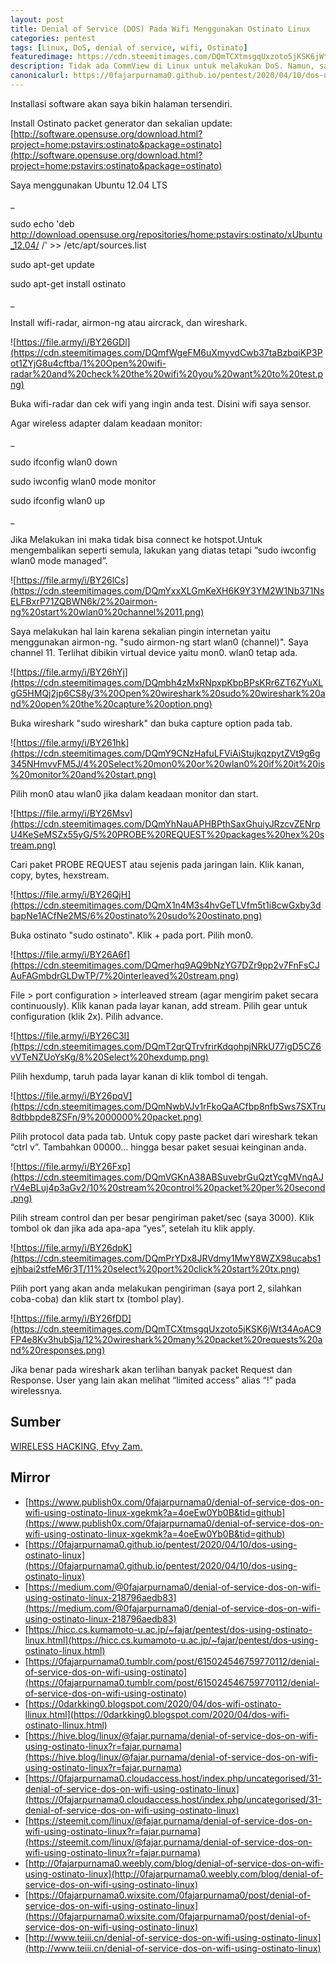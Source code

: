 ```yaml
---
layout: post
title: Denial of Service (DOS) Pada Wifi Menggunakan Ostinato Linux
categories: pentest
tags: [Linux, DoS, denial of service, wifi, Ostinato]
featuredimage: https://cdn.steemitimages.com/DQmTCXtmsgqUxzoto5jKSK6jWt34AoAC9FP4e8Kv3hubSja/12%20wireshark%20many%20packet%20requests%20and%20responses.png
description: Tidak ada CommView di Linux untuk melakukan DoS. Namun, saya menemukan perangkat lunak serupa yang disebut Ostinato dan dapat Dos.
canonicalurl: https://0fajarpurnama0.github.io/pentest/2020/04/10/dos-using-ostinato-linux
---
```


Installasi software akan saya bikin halaman tersendiri.

Install Ostinato packet generator dan sekalian update: [http://software.opensuse.org/download.html?project=home:pstavirs:ostinato&package=ostinato](http://software.opensuse.org/download.html?project=home:pstavirs:ostinato&package=ostinato)

Saya menggunakan Ubuntu 12.04 LTS

_

sudo echo 'deb http://download.opensuse.org/repositories/home:pstavirs:ostinato/xUbuntu_12.04/ /' >> /etc/apt/sources.list

sudo apt-get update

sudo apt-get install ostinato

_

Install wifi-radar, airmon-ng atau aircrack, dan wireshark.

![https://file.army/i/BY26GDl](https://cdn.steemitimages.com/DQmfWgeFM6uXmyvdCwb37taBzbqiKP3Pot1ZYjG8u4cftba/1%20Open%20wifi-radar%20and%20check%20the%20wifi%20you%20want%20to%20test.png)

Buka wifi-radar dan cek wifi yang ingin anda test. Disini wifi saya sensor.



Agar wireless adapter dalam keadaan monitor:

_

sudo ifconfig wlan0 down

sudo iwconfig wlan0 mode monitor

sudo ifconfig wlan0 up

_

Jika Melakukan ini maka tidak bisa connect ke hotspot.Untuk mengembalikan seperti semula, lakukan yang diatas tetapi “sudo iwconfig wlan0 mode managed”.

![https://file.army/i/BY26lCs](https://cdn.steemitimages.com/DQmYxxXLGmKeXH6K9Y3YM2W1Nb371NsELFBxrP71ZQBWN6k/2%20airmon-ng%20start%20wlan0%20channel%2011.png)

Saya melakukan hal lain karena sekalian pingin internetan yaitu menggunakan airmon-ng. "sudo airmon-ng start wlan0 (channel)". Saya channel 11\. Terlihat dibikin virtual device yaitu mon0\. wlan0 tetap ada.



![https://file.army/i/BY26hYj](https://cdn.steemitimages.com/DQmbh4zMxRNpxpKbpBPsKRr6ZT6ZYuXLgG5HMQj2jp6CS8y/3%20Open%20wireshark%20sudo%20wireshark%20and%20open%20the%20capture%20option.png)

Buka wireshark "sudo wireshark" dan buka capture option pada tab.



![https://file.army/i/BY261hk](https://cdn.steemitimages.com/DQmY9CNzHafuLFViAiStujkqzpytZVt9g6g345NHmvvFM5J/4%20Select%20mon0%20or%20wlan0%20if%20it%20is%20monitor%20and%20start.png)

Pilih mon0 atau wlan0 jika dalam keadaan monitor dan start.



![https://file.army/i/BY26Msv](https://cdn.steemitimages.com/DQmYhNauAPHBPthSaxGhuiyJRzcvZENrpU4KeSeMSZx55yG/5%20PROBE%20REQUEST%20packages%20hex%20stream.png)

Cari paket PROBE REQUEST atau sejenis pada jaringan lain. Klik kanan, copy, bytes, hexstream.



![https://file.army/i/BY26QjH](https://cdn.steemitimages.com/DQmX1n4M3s4hvGeTLVfm5t1i8cwGxby3dbapNe1ACfNe2MS/6%20ostinato%20sudo%20ostinato.png)

Buka ostinato "sudo ostinato". Klik + pada port. Pilih mon0.



![https://file.army/i/BY26A6f](https://cdn.steemitimages.com/DQmerhq9AQ9bNzYG7DZr9pp2v7FnFsCJAuFAGmbdrGLDwTP/7%20interleaved%20stream.png)

File > port configuration > interleaved stream (agar mengirim paket secara continuously). Klik kanan pada layar kanan, add stream. Pilih gear untuk configuration (klik 2x). Pilih advance.



![https://file.army/i/BY26C3I](https://cdn.steemitimages.com/DQmT2qrQTrvfrirKdqohpjNRkU77igD5CZ6vVTeNZUoYsKg/8%20Select%20hexdump.png)

Pilih hexdump, taruh pada layar kanan di klik tombol di tengah.



![https://file.army/i/BY26pqV](https://cdn.steemitimages.com/DQmNwbVJv1rFkoQaACfbp8nfbSws7SXTru8dtbbpde8ZSFn/9%2000000%20packet.png)

Pilih protocol data pada tab. Untuk copy paste packet dari wireshark tekan “ctrl v”. Tambahkan 00000... hingga besar paket sesuai keinginan anda.



![https://file.army/i/BY26Fxp](https://cdn.steemitimages.com/DQmVGKnA38ABSuvebrGuQztYcgMVnqAJrV4eBLuj4p3aGv2/10%20stream%20control%20packet%20per%20second.png)

Pilih stream control dan per besar pengiriman paket/sec (saya 3000). Klik tombol ok dan jika ada apa-apa “yes”, setelah itu klik apply.



![https://file.army/i/BY26dpK](https://cdn.steemitimages.com/DQmPrYDx8JRVdmy1MwY8WZX98ucabs1ejhbai2stfeM6r3T/11%20select%20port%20click%20start%20tx.png)

Pilih port yang akan anda melakukan pengiriman (saya port 2, silahkan coba-coba) dan klik start tx (tombol play).



![https://file.army/i/BY26fDD](https://cdn.steemitimages.com/DQmTCXtmsgqUxzoto5jKSK6jWt34AoAC9FP4e8Kv3hubSja/12%20wireshark%20many%20packet%20requests%20and%20responses.png)

Jika benar pada wireshark akan terlihan banyak packet Request dan Response. User yang lain akan melihat “limited access” alias “!” pada wirelessnya.



## Sumber

[WIRELESS HACKING, Efvy Zam.](https://www.goodreads.com/book/show/30254807-buku-sakti-wireless-hacking)

## Mirror

*   [https://www.publish0x.com/0fajarpurnama0/denial-of-service-dos-on-wifi-using-ostinato-linux-xgekmk?a=4oeEw0Yb0B&tid=github](https://www.publish0x.com/0fajarpurnama0/denial-of-service-dos-on-wifi-using-ostinato-linux-xgekmk?a=4oeEw0Yb0B&tid=github)
*   [https://0fajarpurnama0.github.io/pentest/2020/04/10/dos-using-ostinato-linux](https://0fajarpurnama0.github.io/pentest/2020/04/10/dos-using-ostinato-linux)
*   [https://medium.com/@0fajarpurnama0/denial-of-service-dos-on-wifi-using-ostinato-linux-218796aedb83](https://medium.com/@0fajarpurnama0/denial-of-service-dos-on-wifi-using-ostinato-linux-218796aedb83)
*   [https://hicc.cs.kumamoto-u.ac.jp/~fajar/pentest/dos-using-ostinato-linux.html](https://hicc.cs.kumamoto-u.ac.jp/~fajar/pentest/dos-using-ostinato-linux.html)
*   [https://0fajarpurnama0.tumblr.com/post/615024546759770112/denial-of-service-dos-on-wifi-using-ostinato](https://0fajarpurnama0.tumblr.com/post/615024546759770112/denial-of-service-dos-on-wifi-using-ostinato)
*   [https://0darkking0.blogspot.com/2020/04/dos-wifi-ostinato-llinux.html](https://0darkking0.blogspot.com/2020/04/dos-wifi-ostinato-llinux.html)
*   [https://hive.blog/linux/@fajar.purnama/denial-of-service-dos-on-wifi-using-ostinato-linux?r=fajar.purnama](https://hive.blog/linux/@fajar.purnama/denial-of-service-dos-on-wifi-using-ostinato-linux?r=fajar.purnama)
*   [https://0fajarpurnama0.cloudaccess.host/index.php/uncategorised/31-denial-of-service-dos-on-wifi-using-ostinato-linux](https://0fajarpurnama0.cloudaccess.host/index.php/uncategorised/31-denial-of-service-dos-on-wifi-using-ostinato-linux)
*   [https://steemit.com/linux/@fajar.purnama/denial-of-service-dos-on-wifi-using-ostinato-linux?r=fajar.purnama](https://steemit.com/linux/@fajar.purnama/denial-of-service-dos-on-wifi-using-ostinato-linux?r=fajar.purnama)
*   [http://0fajarpurnama0.weebly.com/blog/denial-of-service-dos-on-wifi-using-ostinato-linux](http://0fajarpurnama0.weebly.com/blog/denial-of-service-dos-on-wifi-using-ostinato-linux)
*   [https://0fajarpurnama0.wixsite.com/0fajarpurnama0/post/denial-of-service-dos-on-wifi-using-ostinato-linux](https://0fajarpurnama0.wixsite.com/0fajarpurnama0/post/denial-of-service-dos-on-wifi-using-ostinato-linux)
*   [http://www.teiii.cn/denial-of-service-dos-on-wifi-using-ostinato-linux](http://www.teiii.cn/denial-of-service-dos-on-wifi-using-ostinato-linux)